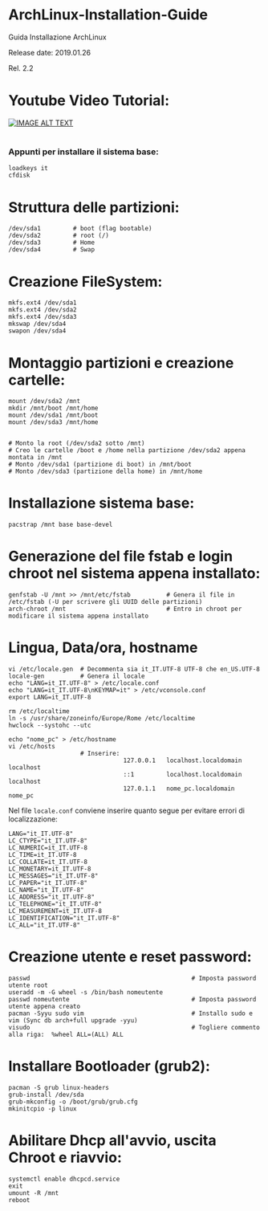 # ArchLinux-Installation-Guide

Guida Installazione ArchLinux

Release date: 2019.01.26

Rel. 2.2

# Youtube Video Tutorial:

[![IMAGE ALT TEXT](http://img.youtube.com/vi/d6xPdCzxxcg/0.jpg)](http://www.youtube.com/watch?v=d6xPdCzxxcg "Arch Linux Installation Guide")



#

### Appunti per installare il sistema base: ##





```
loadkeys it
cfdisk
```

# Struttura delle partizioni:

```
/dev/sda1         # boot (flag bootable)
/dev/sda2         # root (/)
/dev/sda3         # Home
/dev/sda4         # Swap
```

# Creazione FileSystem:
```
mkfs.ext4 /dev/sda1
mkfs.ext4 /dev/sda2
mkfs.ext4 /dev/sda3
mkswap /dev/sda4
swapon /dev/sda4
```
# Montaggio partizioni e creazione cartelle:
```
mount /dev/sda2 /mnt
mkdir /mnt/boot /mnt/home
mount /dev/sda1 /mnt/boot
mount /dev/sda3 /mnt/home


# Monto la root (/dev/sda2 sotto /mnt) 
# Creo le cartelle /boot e /home nella partizione /dev/sda2 appena montata in /mnt
# Monto /dev/sda1 (partizione di boot) in /mnt/boot
# Monto /dev/sda3 (partizione della home) in /mnt/home
```
# Installazione sistema base:
```
pacstrap /mnt base base-devel
```
# Generazione del file fstab e login chroot nel sistema appena installato:
```
genfstab -U /mnt >> /mnt/etc/fstab          # Genera il file in /etc/fstab (-U per scrivere gli UUID delle partizioni)
arch-chroot /mnt                            # Entro in chroot per modificare il sistema appena installato
```
# Lingua, Data/ora, hostname
```
vi /etc/locale.gen  # Decommenta sia it_IT.UTF-8 UTF-8 che en_US.UTF-8
locale-gen          # Genera il locale
echo "LANG=it_IT.UTF-8" > /etc/locale.conf
echo "LANG=it_IT.UTF-8\nKEYMAP=it" > /etc/vconsole.conf
export LANG=it_IT.UTF-8

rm /etc/localtime
ln -s /usr/share/zoneinfo/Europe/Rome /etc/localtime
hwclock --systohc --utc

echo "nome_pc" > /etc/hostname
vi /etc/hosts
                    # Inserire:
                                127.0.0.1   localhost.localdomain   localhost
                                ::1         localhost.localdomain   localhost
                                127.0.1.1   nome_pc.localdomain     nome_pc
```
Nel file `locale.conf` conviene inserire quanto segue per evitare errori di localizzazione:
```
LANG="it_IT.UTF-8"
LC_CTYPE="it_IT.UTF-8"
LC_NUMERIC=it_IT.UTF-8
LC_TIME=it_IT.UTF-8
LC_COLLATE=it_IT.UTF-8
LC_MONETARY=it_IT.UTF-8
LC_MESSAGES="it_IT.UTF-8"
LC_PAPER="it_IT.UTF-8"
LC_NAME="it_IT.UTF-8"
LC_ADDRESS="it_IT.UTF-8"
LC_TELEPHONE="it_IT.UTF-8"
LC_MEASUREMENT=it_IT.UTF-8
LC_IDENTIFICATION="it_IT.UTF-8"
LC_ALL="it_IT.UTF-8"
```

# Creazione utente e reset password:
```
passwd                                             # Imposta password utente root
useradd -m -G wheel -s /bin/bash nomeutente
passwd nomeutente                                  # Imposta password utente appena creato
pacman -Syyu sudo vim                              # Installo sudo e vim (Sync db arch+full upgrade -yyu)
visudo                                             # Togliere commento alla riga:  %wheel ALL=(ALL) ALL
```
# Installare Bootloader (grub2):
```
pacman -S grub linux-headers
grub-install /dev/sda
grub-mkconfig -o /boot/grub/grub.cfg
mkinitcpio -p linux
```
# Abilitare Dhcp all'avvio, uscita Chroot e riavvio:
```
systemctl enable dhcpcd.service
exit
umount -R /mnt
reboot
```
